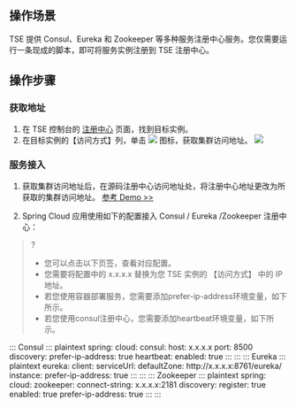 ## 操作场景
TSE 提供 Consul、Eureka 和 Zookeeper 等多种服务注册中心服务。您仅需要运行一条现成的脚本，即可将服务实例注册到 TSE 注册中心。

## 操作步骤
### 获取地址
1. 在 TSE 控制台的 [注册中心](https://console.cloud.tencent.com/tse/registry) 页面，找到目标实例。
2. 在目标实例的【访问方式】列，单击 ![](https://main.qcloudimg.com/raw/ce593353429d538bb6cf28aab5f16a46.png) 图标，获取集群访问地址。
![](https://main.qcloudimg.com/raw/1e559bf830a54be48dfb9fd4493e6248.png)

### 服务接入
1. 获取集群访问地址后，在源码注册中心访问地址处，将注册中心地址更改为所获取的集群访问地址。
[参考 Demo >>](https://github.com/tencentyun/tse-simple-demo)

2. Spring Cloud 应用使用如下的配置接入 Consul / Eureka /Zookeeper 注册中心：
>?
>- 您可以点击以下页签，查看对应配置。
>- 您需要将配置中的 x.x.x.x 替换为您 TSE 实例的 【访问方式】 中的 IP 地址。
>- 若您使用容器部署服务，您需要添加prefer-ip-address环境变量，如下所示。
>- 若您使用consul注册中心，您需要添加heartbeat环境变量，如下所示。

<dx-tabs>
::: Consul 
<dx-codeblock>
:::  plaintext
spring:
  cloud:
    consul:
      host: x.x.x.x
      port: 8500
      discovery:
        prefer-ip-address: true
        heartbeat:
          enabled: true
:::
</dx-codeblock>
:::
::: Eureka
<dx-codeblock>
:::  plaintext
eureka:
  client:
    serviceUrl:
      defaultZone: http://x.x.x.x:8761/eureka/
  instance:
    prefer-ip-address: true
:::
</dx-codeblock>
:::
::: Zookeeper
<dx-codeblock>
:::  plaintext
spring:
  cloud:
    zookeeper:
      connect-string: x.x.x.x:2181
      discovery:
        register: true
        enabled: true
        prefer-ip-address: true
:::
</dx-codeblock>
:::
</dx-tabs>







